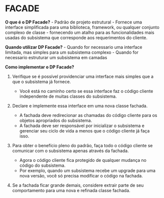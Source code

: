 # FACADE

**O que é o DP Facade?**
	- Padrão de projeto estrutural
	- Fornece uma interface simplificada para uma biblioteca, framework, ou qualquer conjunto complexo de classe 
	- fornecendo um atalho para as funcionalidades mais usadas do subsistema que corresponde aos requerimentos do cliente.
	
**Quando utilizar DP Facade?**
	- Quando for necessario uma interface limitada, mas simples para um subsistema complexo 
	- Quando for necessario estruturar um subsistema em camadas
	
**Como implementar o DP Facade?**

1. Verifique se é possível providenciar uma interface mais simples que a que o subsistema já fornece.
	- Você está no caminho certo se essa interface faz o código cliente independente de muitas classes do subsistema.
	
1. Declare e implemente essa interface em uma nova classe fachada. 
	- A fachada deve redirecionar as chamadas do código cliente para os objetos apropriados do subsistema. 
	- A fachada deve ser responsável por inicializar o subsistema e gerenciar seu ciclo de vida a menos que o código cliente já faça isso.
	
1. Para obter o benefício pleno do padrão, faça todo o código cliente se comunicar com o subsistema apenas através da fachada. 
	- Agora o código cliente fica protegido de qualquer mudança no código do subsistema. 
	- Por exemplo, quando um subsistema recebe um upgrade para uma nova versão, você só precisa modificar o código na fachada.
	
1. Se a fachada ficar grande demais, considere extrair parte de seu comportamento para uma nova e refinada classe fachada.